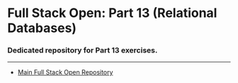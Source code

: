 # Full Stack Open: Part 13 (Relational Databases)
### Dedicated repository for Part 13 exercises.
___
* [Main Full Stack Open Repository](https://github.com/wrongpixels/fsopen-2025)
